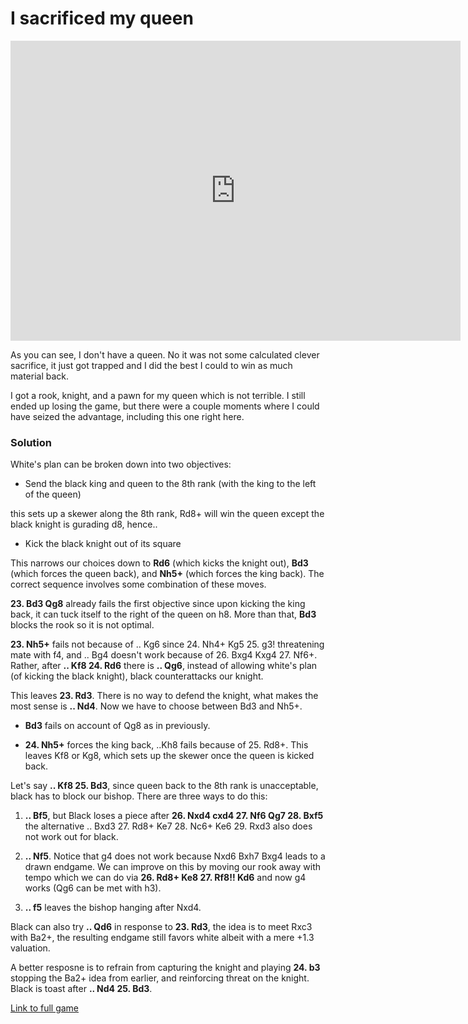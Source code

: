 # I sacrificed my queen

<iframe src="https://lichess.org/analysis/standard/8/5pkq/p1n1b2p/1pp5/8/P4NN1/1PP1BPPP/1K1R4_w_-_-_6_23?color=white" 
width="720" height="480" frameborder="0" allowfullscreen></iframe>

As you can see, I don't have a queen. No it was not some calculated clever sacrifice, it just got trapped and I did the best I could to win as much material back.

I got a rook, knight, and a pawn for my queen which is not terrible. I still ended up losing the game, but there were a couple moments where I could have seized the advantage, including this one right here.

### Solution

White's plan can be broken down into two objectives:

- Send the black king and queen to the 8th rank (with the king to the left of the queen)

this sets up a skewer along the 8th rank, Rd8+ will win the queen except the black knight is gurading d8, hence..

- Kick the black knight out of its square

This narrows our choices down to **Rd6** (which kicks the knight out), **Bd3** (which forces the queen back), and **Nh5+** (which forces the king back). The correct sequence involves some combination of these moves.

**23. Bd3 Qg8** already fails the first objective since upon kicking the king back, it can tuck itself to the right of the queen on h8. More than that, **Bd3** blocks the rook so it is not optimal.

**23. Nh5+** fails not because of .. Kg6 since 24. Nh4+ Kg5 25. g3! threatening mate with f4, and .. Bg4 doesn't work because of 26. Bxg4 Kxg4 27. Nf6+. Rather, after **.. Kf8 24. Rd6** there is **.. Qg6**, instead of allowing white's plan (of kicking the black knight), black counterattacks our knight.

This leaves **23. Rd3**. There is no way to defend the knight, what makes the most sense is **.. Nd4**. Now we have to choose between Bd3 and Nh5+. 

- **Bd3** fails on account of Qg8 as in previously. 

- **24. Nh5+** forces the king back, ..Kh8 fails because of 25. Rd8+. This leaves Kf8 or Kg8, which sets up the skewer once the queen is kicked back.

Let's say **.. Kf8 25. Bd3**, since queen back to the 8th rank is unacceptable, black has to block our bishop. There are three ways to do this:

1. **.. Bf5**, but Black loses a piece after **26. Nxd4 cxd4 27. Nf6 Qg7 28. Bxf5** the alternative .. Bxd3 27. Rd8+ Ke7 28. Nc6+ Ke6 29. Rxd3 also does not work out for black.

2. **.. Nf5**. Notice that g4 does not work because Nxd6 Bxh7 Bxg4 leads to a drawn endgame. We can improve on this by moving our rook away with tempo which we can do via **26. Rd8+ Ke8 27. Rf8!! Kd6** and now g4 works (Qg6 can be met with h3).

3. **.. f5** leaves the bishop hanging after Nxd4.

Black can also try **.. Qd6** in response to **23. Rd3**, the idea is to meet Rxc3 with Ba2+, the resulting endgame still favors white albeit with a mere +1.3 valuation.

A better resposne is to refrain from capturing the knight and playing **24. b3** stopping the Ba2+ idea from earlier, and reinforcing threat on the knight. Black is toast after **.. Nd4 25. Bd3**.  

[Link to full game](https://www.chess.com/game/live/89893832329)
